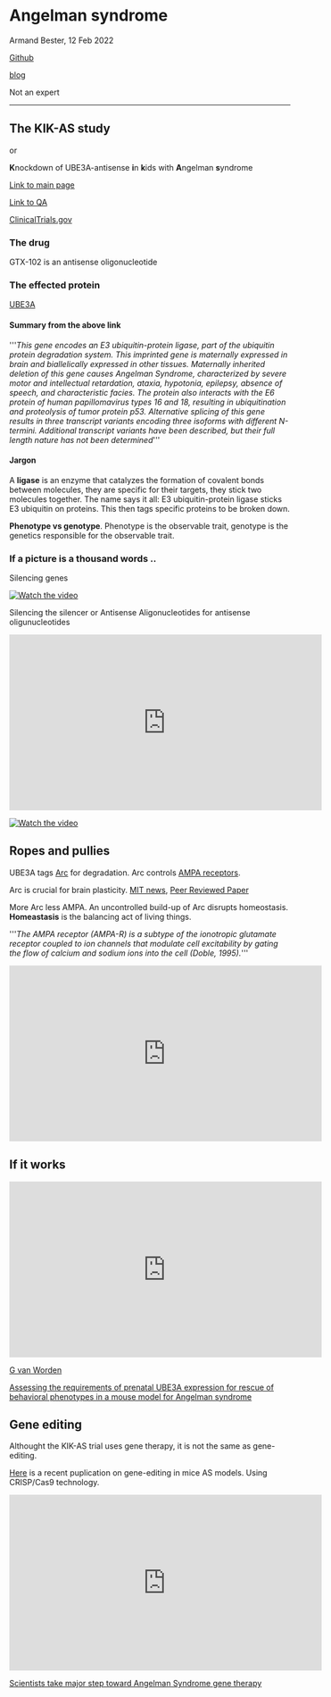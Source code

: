 # Angelman syndrome

Armand Bester, 12 Feb 2022

[Github](https://github.com/ArmandBester)

[blog](http://vdeb.hpc.ufs.ac.za/)

Not an expert

---

## The KIK-AS study

or

**K**nockdown of UBE3A-antisense **i**n **k**ids with **A**ngelman **s**yndrome


[Link to main page](https://kik-as.com)

[Link to QA](https://kik-as.com/study.aspx)


[ClinicalTrials.gov](https://clinicaltrials.gov/ct2/show/NCT04259281)

### The drug

GTX-102 is an antisense oligonucleotide

### The effected protein

[UBE3A](https://www.ncbi.nlm.nih.gov/gene/7337)

#### Summary from the above link

'''*This gene encodes an E3 ubiquitin-protein ligase, part of the ubiquitin protein degradation system. This imprinted gene is maternally expressed in brain and biallelically expressed in other tissues. Maternally inherited deletion of this gene causes Angelman Syndrome, characterized by severe motor and intellectual retardation, ataxia, hypotonia, epilepsy, absence of speech, and characteristic facies. The protein also interacts with the E6 protein of human papillomavirus types 16 and 18, resulting in ubiquitination and proteolysis of tumor protein p53. Alternative splicing of this gene results in three transcript variants encoding three isoforms with different N-termini. Additional transcript variants have been described, but their full length nature has not been determined*'''




#### Jargon

A **ligase** is an enzyme that catalyzes the formation of covalent bonds between molecules, they are specific for their targets, they stick two molecules together.  The name says it all: E3 ubiquitin-protein ligase sticks E3 ubiquitin on proteins.  This then tags specific proteins to be broken down.

**Phenotype vs genotype**.  Phenotype is the observable trait, genotype is the genetics responsible for the observable trait.

### If a picture is a thousand words ..

Silencing genes


[![Watch the video](https://img.youtube.com/vi/cK-OGB1_ELE/maxresdefault.jpg)](https://youtu.be/cK-OGB1_ELE)



Silencing the silencer or Antisense Aligonucleotides for antisense oligunucleotides

<iframe
    width="560"
    height="315"
    src="https://www.youtube.com/embed/zMn-AHj9UUw"
    frameborder="0"
    allowfullscreen

></iframe>

[![Watch the video](https://img.youtube.com/vi/zMn-AHj9UUw/maxresdefault.jpg)](https://youtu.be/zMn-AHj9UUw)


## Ropes and pullies

UBE3A tags [Arc](https://www.sciencedirect.com/science/article/pii/S1084952117303439) for degradation. Arc controls [AMPA receptors](https://www.sciencedirect.com/topics/neuroscience/ampa-receptor).  

Arc is crucial for brain plasticity.  [MIT news](https://picower.mit.edu/news/mit-scientists-discover-fundamental-rule-brain-plasticity), [Peer Reviewed Paper](https://www.science.org/doi/10.1126/science.aao0862)

More Arc less AMPA.  An uncontrolled build-up of Arc disrupts homeostasis.  **Homeastasis** is the balancing act of living things.

'''*The AMPA receptor (AMPA-R) is a subtype of the ionotropic glutamate receptor coupled to ion channels that modulate cell excitability by gating the flow of calcium and sodium ions into the cell (Doble, 1995).*'''





<iframe
    width="560"
    height="315"
    src="https://www.youtube.com/embed/8-m_J2CnYho"
    frameborder="0"
    allowfullscreen

></iframe>




## If it works





<iframe
    width="560"
    height="315"
    src="https://www.youtube.com/embed/3a3v6E4IQx8"
    frameborder="0"
    allowfullscreen

></iframe>




[G van Worden](https://neuro.nl/person/Geeske-van%20Woerden)

[Assessing the requirements of prenatal UBE3A expression for rescue of 
 behavioral phenotypes in a mouse model for Angelman syndrome](https://molecularautism.biomedcentral.com/articles/10.1186/s13229-020-00376-9)

## Gene editing

Althought the KIK-AS trial uses gene therapy, it is not the same as gene-editing.

[Here](https://pubmed.ncbi.nlm.nih.gov/33411694/) is a recent puplication on gene-editing in mice AS models. Using CRISP/Cas9 technology.





<iframe
    width="560"
    height="315"
    src="https://www.youtube.com/embed/2pp17E4E-O8"
    frameborder="0"
    allowfullscreen

></iframe>




[Scientists take major step toward Angelman Syndrome gene therapy](https://www.sciencedaily.com/releases/2020/10/201021112346.htm)
